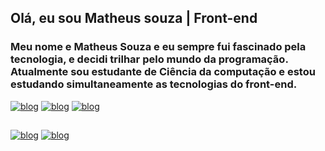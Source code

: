 
## Olá, eu sou Matheus souza | Front-end


### Meu nome e Matheus Souza e eu sempre fui fascinado pela tecnologia, e decidi trilhar pelo mundo da programação. Atualmente sou estudante de Ciência da computação e estou estudando simultaneamente as tecnologias do front-end.<br>

[![blog](https://img.shields.io/badge/HTML-239120?style=for-the-badge&logo=html5&logoColor=white)]()
[![blog](https://img.shields.io/badge/CSS-239120?&style=for-the-badge&logo=css3&logoColor=white)]()
[![blog](https://img.shields.io/badge/JavaScript-F7DF1E?style=for-the-badge&logo=javascript&logoColor=black)]()

##

[![blog](https://img.shields.io/badge/LinkedIn-0077B5?style=for-the-badge&logo=linkedin&logoColor=white)](https://www.linkedin.com/in/matheus-souza-188ba416b/)
[![blog](https://img.shields.io/badge/website-000000?style=for-the-badge&logo=About.me&logoColor=white)](https://matheus-srosa.github.io/Portfolio/)




